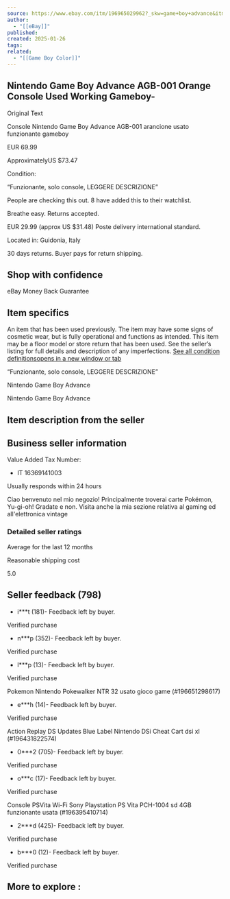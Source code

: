 ```yaml
---
source: https://www.ebay.com/itm/196965029962?_skw=game+boy+advance&itmmeta=01JJJC9VY98BY361ATQ3ARNK0K&hash=item2ddc07d84a:g:KtAAAOSwMjhnkhba&itmprp=enc%3AAQAJAAAA0HoV3kP08IDx%2BKZ9MfhVJKkW3hS%2FzvbJAFiAo%2F6ZJf76VW1s9dtFkmkanTHFkB%2FMuVMY7MSSmmsWN087OD33EO6ms9v7HxnchSTSqv4iLb1gwhmRO8dKoSTBYTtgFI%2B7ngOKOiE5%2B1ro4KJE7NM1WLd6YBsfFUkHYVDwPmTBrEFmz2itqec6YAYEAbhszeNPAgxK17yxsBcVzEAVxB9Bi0ZC3X%2BhqYO%2BWLOc2aB2P7Lmmy6Xp3BCoGRdmmVGO4pJNW5kP1FYGKWt%2BWRU3ikIScY%3D%7Ctkp%3ABk9SR7K_p8yUZQ
author:
  - "[[eBay]]"
published: 
created: 2025-01-26
tags: 
related:
  - "[[Game Boy Color]]"
---
```

## Nintendo Game Boy Advance AGB-001 Orange Console Used Working Gameboy\-

Original Text

Console Nintendo Game Boy Advance AGB-001 arancione usato funzionante gameboy

EUR 69.99

ApproximatelyUS $73.47

Condition:

“Funzionante, solo console, LEGGERE DESCRIZIONE”

People are checking this out. 8 have added this to their watchlist.

Breathe easy. Returns accepted.

EUR 29.99 (approx US $31.48) Poste delivery international standard.

Located in: Guidonia, Italy

30 days returns. Buyer pays for return shipping.

## Shop with confidence

eBay Money Back Guarantee

## Item specifics

An item that has been used previously. The item may have some signs of cosmetic wear, but is fully operational and functions as intended. This item may be a floor model or store return that has been used. See the seller’s listing for full details and description of any imperfections. [See all condition definitionsopens in a new window or tab](https://pages.ebay.com/help/sell/contextual/condition_1.html)

“Funzionante, solo console, LEGGERE DESCRIZIONE”

Nintendo Game Boy Advance

Nintendo Game Boy Advance

## Item description from the seller

## Business seller information

Value Added Tax Number:

- IT 16369141003

Usually responds within 24 hours

Ciao benvenuto nel mio negozio! Principalmente troverai carte Pokémon, Yu-gi-oh! Gradate e non. Visita anche la mia sezione relativa al gaming ed all'elettronica vintage

### Detailed seller ratings

Average for the last 12 months

Reasonable shipping cost

5.0

## Seller feedback (798)

- i\*\*\*t (181)\- Feedback left by buyer.

Verified purchase
- n\*\*\*p (352)\- Feedback left by buyer.

Verified purchase
- l\*\*\*p (13)\- Feedback left by buyer.

Verified purchase

Pokemon Nintendo Pokewalker NTR 32 usato gioco game (#196651298617)
- e\*\*\*h (14)\- Feedback left by buyer.

Verified purchase

Action Replay DS Updates Blue Label Nintendo DSi Cheat Cart dsi xl (#196431822574)
- 0\*\*\*2 (705)\- Feedback left by buyer.

Verified purchase
- o\*\*\*c (17)\- Feedback left by buyer.

Verified purchase

Console PSVita Wi-Fi Sony Playstation PS Vita PCH-1004 sd 4GB funzionante usata (#196395410714)
- 2\*\*\*d (425)\- Feedback left by buyer.

Verified purchase
- b\*\*\*0 (12)\- Feedback left by buyer.

Verified purchase

## More to explore :